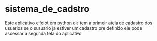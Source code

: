 # sistema_de_cadstro
Este aplicativo e feiot em python ele tem a primeir atela de cadastro dos usuarios se o susuario ja estiver um cadastro pre definido ele pode ascessar a segunda tela do aplicativo
